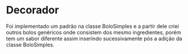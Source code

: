 # Decorador

Foi implementado um padrão na classe BoloSimples e a partir dele criei 
outros bolos genéricos onde consistem dos mesmo ingredientes, porém
tem um sabor diferente assim inserindo sucessivamente pós a adição da classe BoloSimples.
